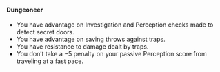 #### Dungeoneer

- You have advantage on Investigation and Perception checks made to detect secret doors.
- You have advantage on saving throws against traps.
- You have resistance to damage dealt by traps.
- You don’t take a −5 penalty on your passive Perception score from traveling at a fast pace.
